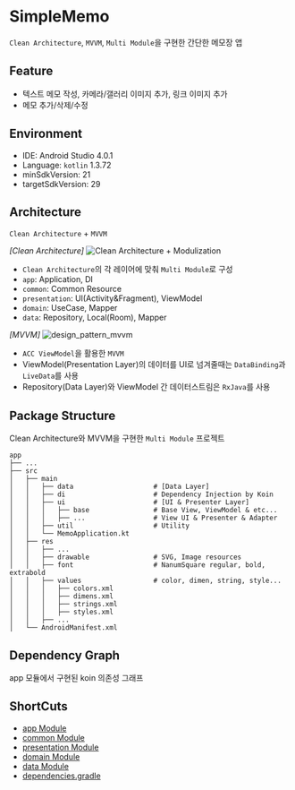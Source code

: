 # SimpleMemo 
`Clean Architecture`, `MVVM`, `Multi Module`을 구현한 간단한 메모장 앱  

## Feature
- 텍스트 메모 작성, 카메라/갤러리 이미지 추가, 링크 이미지 추가
- 메모 추가/삭제/수정
​
## Environment
- IDE: Android Studio 4.0.1
- Language: `kotlin` 1.3.72
- minSdkVersion: 21
- targetSdkVersion: 29
​
## Architecture
`Clean Architecture` + `MVVM`

*[Clean Architecture]*​
![Clean Architecture + Modulization](https://user-images.githubusercontent.com/58249793/89202291-b0e53c00-d5ed-11ea-9dc1-5073441d5314.png)
- `Clean Architecture`의 각 레이어에 맞춰 `Multi Module`로 구성
- `app`: Application, DI
- `common`: Common Resource
- `presentation`: UI(Activity&Fragment), ViewModel
- `domain`: UseCase, Mapper
- `data`: Repository, Local(Room), Mapper

*[MVVM]*
![design_pattern_mvvm](https://user-images.githubusercontent.com/60678606/76587741-42adb900-6528-11ea-80b3-a362dc1311d2.png)
- `ACC ViewModel`을 활용한 `MVVM`
- ViewModel(Presentation Layer)의 데이터를 UI로 넘겨줄때는 `DataBinding`과 `LiveData`를 사용
- Repository(Data Layer)와 ViewModel 간 데이터스트림은 `RxJava`를 사용
​
## Package Structure
Clean Architecture와 MVVM을 구현한 `Multi Module` 프로젝트
```
app
├── ...
├── src
│   ├── main
│   │   ├── data                    # [Data Layer]
│   │   ├── di                      # Dependency Injection by Koin
│   │   ├── ui                      # [UI & Presenter Layer]
│   │   │   ├── base                # Base View, ViewModel & etc...
│   │   │   ├── ...                 # View UI & Presenter & Adapter
│   │   ├── util                    # Utility
│   │   └── MemoApplication.kt
│   ├── res
│   │   ├── ...
│   │   ├── drawable                # SVG, Image resources
│   │   ├── font                    # NanumSquare regular, bold, extrabold
│   │   ├── values                  # color, dimen, string, style...
│   │   │   ├── colors.xml
│   │   │   ├── dimens.xml
│   │   │   ├── strings.xml
│   │   │   ├── styles.xml
│   │   ├── ...
│   └── AndroidManifest.xml
```

## Dependency Graph
app 모듈에서 구현된 koin 의존성 그래프


## ShortCuts
- [app Module](https://google.com, "app Module")
- [common Module](https://google.com, "common Module")
- [presentation Module](https://google.com, "presentation Module")
- [domain Module](https://google.com, "domain Module")
- [data Module](https://google.com, "data Module")
- [dependencies.gradle](https://google.com, "dependencies.gradle")